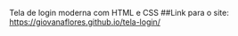 Tela de login moderna com HTML e CSS
##Link para o site: https://giovanaflores.github.io/tela-login/
